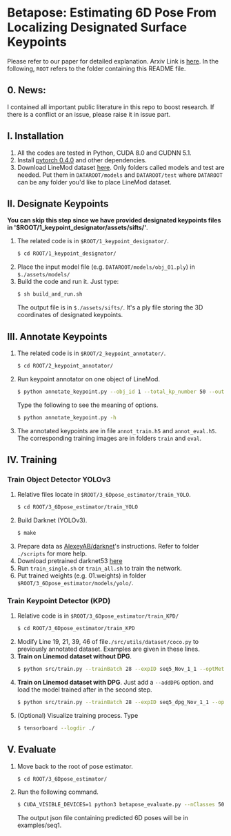 #	Betapose: Estimating 6D Pose From Localizing Designated Surface Keypoints
Please refer to our paper for detailed explanation. Arxiv Link is [here](https://arxiv.org/abs/1812.01387).
In the following, `ROOT` refers to the folder containing this README file.
## 0. News:
   I contained all important public literature in this repo to boost research. If there is a conflict or an issue, please raise it in issue part.
## Ⅰ. Installation
1. All the codes are tested in Python, CUDA 8.0 and CUDNN 5.1.
2. Install [pytorch 0.4.0](https://github.com/pytorch/pytorch) and other dependencies.
3. Download LineMod dataset [here](http://ptak.felk.cvut.cz/6DB/public/datasets/hinterstoisser/). Only folders called models and test are needed. Put them in `DATAROOT/models` and `DATAROOT/test` where `DATAROOT` can be any folder you'd like to place LineMod dataset.
## Ⅱ. Designate Keypoints
**You can skip this step since we have provided designated keypoints files in '$ROOT/1_keypoint_designator/assets/sifts/'**.
1. The related code is in `$ROOT/1_keypoint_designator/`.
	```bash
	$ cd ROOT/1_keypoint_designator/
    ```
 2. Place the input model file (e.g. `DATAROOT/models/obj_01.ply`) in `$./assets/models/` 
 3. Build the code and run it. Just type:
 	```bash
	$ sh build_and_run.sh
	```
	The output file is in `$./assets/sifts/`. It's a ply file storing the 3D coordinates of designated keypoints.
## Ⅲ. Annotate Keypoints
1. The related code is in `$ROOT/2_keypoint_annotator/`.
	```bash
	$ cd ROOT/2_keypoint_annotator/
	```
2. Run keypoint annotator on one object of LineMod.
	```bash
	$ python annotate_keypoint.py --obj_id 1 --total_kp_number 50 --output_base ROOT/3_6Dpose_estimator/data --sixd_base DATAROOT
	```
	Type the following to see the meaning of options.
	```bash
	$ python annotate_keypoint.py -h
	```	
3. The annotated keypoints are in file `annot_train.h5` and `annot_eval.h5`. The corresponding training images are in folders `train` and `eval`.
## Ⅳ. Training
### Train Object Detector YOLOv3
1. Relative files locate in `$ROOT/3_6Dpose_estimator/train_YOLO`.
	```bash
	$ cd ROOT/3_6Dpose_estimator/train_YOLO
	```
2. Build Darknet (YOLOv3).
	```bash
	$ make
	```	
3. Prepare data as [AlexeyAB/darknet](https://github.com/AlexeyAB/darknet)'s instructions. Refer to folder `./scripts` for more help.
4. Download pretrained darknet53 [here](http://pjreddie.com/media/files/darknet53.conv.74)
5. Run `train_single.sh` or `train_all.sh` to train the network. 
6. Put trained weights (e.g. 01.weights) in folder `$ROOT/3_6Dpose_estimator/models/yolo/`.
### Train Keypoint Detector (KPD)
1.  Relative code is in `$ROOT/3_6Dpose_estimator/train_KPD/`
	```bash
	$ cd ROOT/3_6Dpose_estimator/train_KPD
	```
3. Modify Line 19, 21, 39, 46 of file`./src/utils/dataset/coco.py` to previously annotated dataset. Examples are given in these lines.
2. **Train on Linemod dataset without DPG**. 
	```bash
	$ python src/train.py --trainBatch 28 --expID seq5_Nov_1_1 --optMethod adam
	```
3. **Train on Linemod dataset with DPG**.  Just add a `--addDPG` option. and load the model trained after in the second step.
	```bash
	$ python src/train.py --trainBatch 28 --expID seq5_dpg_Nov_1_1 --optMethod adam --loadModel ./exp/coco/seq5_Nov_1_1/model_100.pkl --addDPG
	```
5. (Optional) Visualize training process. Type
	```bash
	$ tensorboard --logdir ./
	```

## Ⅴ. Evaluate
1.  Move back to the root of pose estimator.
	```bash
	$ cd ROOT/3_6Dpose_estimator/
	``` 
2. Run the following command.

	```bash
	$ CUDA_VISIBLE_DEVICES=1 python3 betapose_evaluate.py --nClasses 50 --indir /01/eval --outdir examples/seq1 --sp --profile
	```
	The output json file containing predicted 6D poses will be in examples/seq1.
